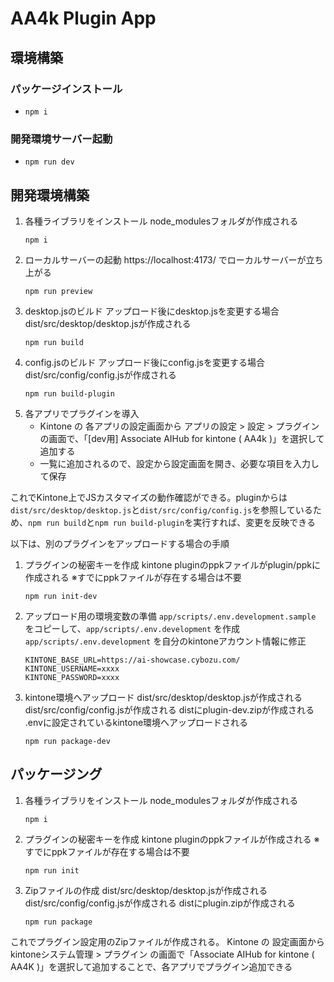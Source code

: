 # AA4k Plugin App

## 環境構築

### パッケージインストール
- `npm i`

### 開発環境サーバー起動
- `npm run dev`


## 開発環境構築

1. 各種ライブラリをインストール
    node_modulesフォルダが作成される
    ```
    npm i
    ```
2. ローカルサーバーの起動
    https://localhost:4173/ でローカルサーバーが立ち上がる
    ```
    npm run preview
    ```
3. desktop.jsのビルド
    アップロード後にdesktop.jsを変更する場合
    dist/src/desktop/desktop.jsが作成される
    ```
    npm run build
    ```
4. config.jsのビルド
    アップロード後にconfig.jsを変更する場合
    dist/src/config/config.jsが作成される
    ```
    npm run build-plugin
    ```
5. 各アプリでプラグインを導入
    - Kintone の 各アプリの設定画面から アプリの設定 > 設定 > プラグイン の画面で、「[dev用] Associate AIHub for kintone ( AA4k )」を選択して追加する
    - 一覧に追加されるので、設定から設定画面を開き、必要な項目を入力して保存

これでKintone上でJSカスタマイズの動作確認ができる。pluginからは`dist/src/desktop/desktop.js`と`dist/src/config/config.js`を参照しているため、`npm run build`と`npm run build-plugin`を実行すれば、変更を反映できる

以下は、別のプラグインをアップロードする場合の手順

1. プラグインの秘密キーを作成
    kintone pluginのppkファイルがplugin/ppkに作成される ※すでにppkファイルが存在する場合は不要
    ```
    npm run init-dev
    ```
2. アップロード用の環境変数の準備
    `app/scripts/.env.development.sample` をコピーして、`app/scripts/.env.development` を作成
    `app/scripts/.env.development` を自分のkintoneアカウント情報に修正
    ```
    KINTONE_BASE_URL=https://ai-showcase.cybozu.com/
    KINTONE_USERNAME=xxxx
    KINTONE_PASSWORD=xxxx
    ```
3. kintone環境へアップロード
    dist/src/desktop/desktop.jsが作成される
    dist/src/config/config.jsが作成される
    distにplugin-dev.zipが作成される
    .envに設定されているkintone環境へアップロードされる
    ```
    npm run package-dev
    ```

## パッケージング

1. 各種ライブラリをインストール
    node_modulesフォルダが作成される
    ```
    npm i
    ```
2. プラグインの秘密キーを作成
    kintone pluginのppkファイルが作成される ※すでにppkファイルが存在する場合は不要
    ```
    npm run init
    ```
3. Zipファイルの作成
    dist/src/desktop/desktop.jsが作成される
    dist/src/config/config.jsが作成される
    distにplugin.zipが作成される
    ```
    npm run package
    ```

これでプラグイン設定用のZipファイルが作成される。
Kintone の 設定画面から kintoneシステム管理 > プラグイン の画面で「Associate AIHub for kintone ( AA4K )」を選択して追加することで、各アプリでプラグイン追加できる